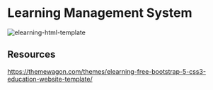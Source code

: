 # Learning Management System


![elearning-html-template](https://github.com/Prideland-Okoi/Django-ELearning-app/assets/101401093/e9f5aa8e-4a8d-439d-85d2-9dac3043098e)

## Resources

https://themewagon.com/themes/elearning-free-bootstrap-5-css3-education-website-template/
